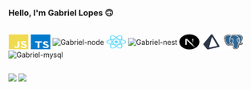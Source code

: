 ### Hello, I'm Gabriel Lopes 🙃

</div>
<div style="display: inline_block"><br>
  <img align="center" alt="Gabriel-Js" height="30" width="40" src="https://raw.githubusercontent.com/devicons/devicon/master/icons/javascript/javascript-plain.svg"/>
  <img align="center" alt="Gabriel-Ts" height="30" width="40" src="https://raw.githubusercontent.com/devicons/devicon/master/icons/typescript/typescript-plain.svg"/>
  <img align="center" alt="Gabriel-node" height="30" width="40" src="https://cdn.jsdelivr.net/gh/devicons/devicon/icons/nodejs/nodejs-original.svg"/>
  <img align="center" alt="Gabriel-react" height="30" width="40" src="https://github.com/devicons/devicon/blob/master/icons/react/react-original.svg"/>
  <img align="center" alt="Gabriel-nest" height="30" width="40" src="https://nestjs.com/img/logo-small.svg" />
  <img align="center" alt="Gabriel-nextjs" height="30" width="40" src="https://github.com/devicons/devicon/blob/master/icons/nextjs/nextjs-original.svg" />
  <img align="center" alt="Gabriel-prisma" height="30" width="40" src="https://github.com/devicons/devicon/blob/master/icons/prisma/prisma-original.svg" />
  <img align="center" alt="Gabriel-mysql" height="30" width="40" src="https://github.com/devicons/devicon/blob/master/icons/postgresql/postgresql-original.svg" />
  <img align="center" alt="Gabriel-mysql" height="30" width="40" src="https://cdn.jsdelivr.net/gh/devicons/devicon/icons/mysql/mysql-original.svg" />
</div>


##

  <a href = "mailto:gabriel.lpst7@gmail.com"><img src="https://img.shields.io/badge/-Gmail-%23333?style=for-the-badge&logo=gmail&logoColor=red" target="_blank"></a>
  <a href="https://www.linkedin.com/in/gabriel-santos7/" target="_blank"><img src="https://img.shields.io/badge/-LinkedIn-%230077B5?style=for-the-badge&logo=linkedin&logoColor=white" target="_blank"></a> 
